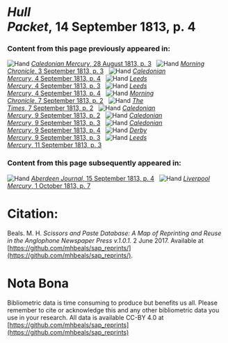 # *Hull Packet*, 14 September 1813, p. 4  
  
### Content from this page previously appeared in:  
![Hand](http://scissorsandpaste.net/wp-content/uploads/2017/06/smallhandpointer.png) [*Caledonian Mercury*, 28 August 1813, p. 3](https://mhbeals.github.io/sap_html/Caledonian-Mercury/Caledonian-Mercury-28-August-1813-p-3)  
![Hand](http://scissorsandpaste.net/wp-content/uploads/2017/06/smallhandpointer.png) [*Morning Chronicle*, 3 September 1813, p. 3](https://mhbeals.github.io/sap_html/Morning-Chronicle/Morning-Chronicle-3-September-1813-p-3)  
![Hand](http://scissorsandpaste.net/wp-content/uploads/2017/06/smallhandpointer.png) [*Caledonian Mercury*, 4 September 1813, p. 4](https://mhbeals.github.io/sap_html/Caledonian-Mercury/Caledonian-Mercury-4-September-1813-p-4)  
![Hand](http://scissorsandpaste.net/wp-content/uploads/2017/06/smallhandpointer.png) [*Leeds Mercury*, 4 September 1813, p. 3](https://mhbeals.github.io/sap_html/Leeds-Mercury/Leeds-Mercury-4-September-1813-p-3)  
![Hand](http://scissorsandpaste.net/wp-content/uploads/2017/06/smallhandpointer.png) [*Leeds Mercury*, 4 September 1813, p. 4](https://mhbeals.github.io/sap_html/Leeds-Mercury/Leeds-Mercury-4-September-1813-p-4)  
![Hand](http://scissorsandpaste.net/wp-content/uploads/2017/06/smallhandpointer.png) [*Morning Chronicle*, 7 September 1813, p. 2](https://mhbeals.github.io/sap_html/Morning-Chronicle/Morning-Chronicle-7-September-1813-p-2)  
![Hand](http://scissorsandpaste.net/wp-content/uploads/2017/06/smallhandpointer.png) [*The Times*, 7 September 1813, p. 2](https://mhbeals.github.io/sap_html/The-Times/The-Times-7-September-1813-p-2)  
![Hand](http://scissorsandpaste.net/wp-content/uploads/2017/06/smallhandpointer.png) [*Caledonian Mercury*, 9 September 1813, p. 2](https://mhbeals.github.io/sap_html/Caledonian-Mercury/Caledonian-Mercury-9-September-1813-p-2)  
![Hand](http://scissorsandpaste.net/wp-content/uploads/2017/06/smallhandpointer.png) [*Caledonian Mercury*, 9 September 1813, p. 3](https://mhbeals.github.io/sap_html/Caledonian-Mercury/Caledonian-Mercury-9-September-1813-p-3)  
![Hand](http://scissorsandpaste.net/wp-content/uploads/2017/06/smallhandpointer.png) [*Caledonian Mercury*, 9 September 1813, p. 4](https://mhbeals.github.io/sap_html/Caledonian-Mercury/Caledonian-Mercury-9-September-1813-p-4)  
![Hand](http://scissorsandpaste.net/wp-content/uploads/2017/06/smallhandpointer.png) [*Derby Mercury*, 9 September 1813, p. 3](https://mhbeals.github.io/sap_html/Derby-Mercury/Derby-Mercury-9-September-1813-p-3)  
![Hand](http://scissorsandpaste.net/wp-content/uploads/2017/06/smallhandpointer.png) [*Leeds Mercury*, 11 September 1813, p. 3](https://mhbeals.github.io/sap_html/Leeds-Mercury/Leeds-Mercury-11-September-1813-p-3)  
  
### Content from this page subsequently appeared in:  
![Hand](http://scissorsandpaste.net/wp-content/uploads/2017/06/smallhandpointer.png) [*Aberdeen Journal*, 15 September 1813, p. 4](https://mhbeals.github.io/sap_html/Aberdeen-Journal/Aberdeen-Journal-15-September-1813-p-4)  
![Hand](http://scissorsandpaste.net/wp-content/uploads/2017/06/smallhandpointer.png) [*Liverpool Mercury*, 1 October 1813, p. 7](https://mhbeals.github.io/sap_html/Liverpool-Mercury/Liverpool-Mercury-1-October-1813-p-7)  


# Citation: 

Beals. M. H. *Scissors and Paste Database: A Map of Reprinting and Reuse in the Anglophone Newspaper Press v.1.0.1.* 2 June 2017. Available at [https://github.com/mhbeals/sap_reprints/](https://github.com/mhbeals/sap_reprints/). 

# Nota Bona

Bibliometric data is time consuming to produce but benefits us all. Please remember to cite or acknowledge this and any other bibliometric data you use in your research. All data is available CC-BY 4.0 at [https://github.com/mhbeals/sap_reprints](https://github.com/mhbeals/sap_reprints)
